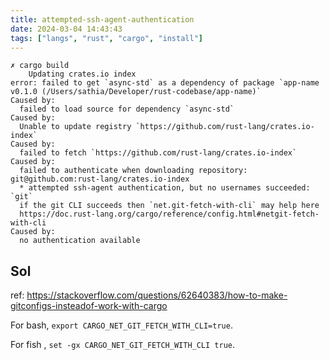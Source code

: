 ```yaml
---
title: attempted-ssh-agent-authentication
date: 2024-03-04 14:43:43
tags: ["langs", "rust", "cargo", "install"]
---
```

```
✗ cargo build
    Updating crates.io index
error: failed to get `async-std` as a dependency of package `app-name v0.1.0 (/Users/sathia/Developer/rust-codebase/app-name)`
Caused by:
  failed to load source for dependency `async-std`
Caused by:
  Unable to update registry `https://github.com/rust-lang/crates.io-index`
Caused by:
  failed to fetch `https://github.com/rust-lang/crates.io-index`
Caused by:
  failed to authenticate when downloading repository: git@github.com:rust-lang/crates.io-index
  * attempted ssh-agent authentication, but no usernames succeeded: `git`
  if the git CLI succeeds then `net.git-fetch-with-cli` may help here
  https://doc.rust-lang.org/cargo/reference/config.html#netgit-fetch-with-cli
Caused by:
  no authentication available
```

## Sol

ref: https://stackoverflow.com/questions/62640383/how-to-make-gitconfigs-insteadof-work-with-cargo

For bash, `export CARGO_NET_GIT_FETCH_WITH_CLI=true`.

For fish , `set -gx CARGO_NET_GIT_FETCH_WITH_CLI true`.

